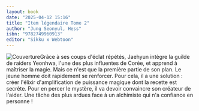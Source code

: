 ```yaml
---
layout: book
date: "2025-04-12 15:16"
title: "Item légendaire Tome 2"
author: "Jung Seonyul, Hess"
isbn: "9782749960913"
editor: "Sikku x Webtoon"
---
```

![Couverture](/img/9782749960913.jpeg)Grâce à ses coups d'éclat répétés, Jaehyun intègre la guilde de raiders Yeonhwa, l'une des plus influentes de Corée, et apprend à maîtriser la magie. Mais ce n'est que la première partie de son plan. Le jeune homme doit rapidement se renforcer. Pour cela, il a une solution : créer l'élixir d'amplification de puissance magique dont la recette est secrète. Pour en percer le mystère, il va devoir convaincre son créateur de l'aider. Une tâche des plus ardues face à un alchimiste qui n'a confiance en personne !